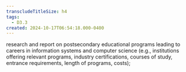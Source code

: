```yaml
---
transcludeTitleSize: h4
tags:
  - D3.3
created: 2024-10-17T06:54:18.000-0400
---
```

research and report on postsecondary educational programs leading to careers in information systems and computer science (e.g., institutions offering relevant programs, industry certifications, courses of study, entrance requirements, length of programs, costs);